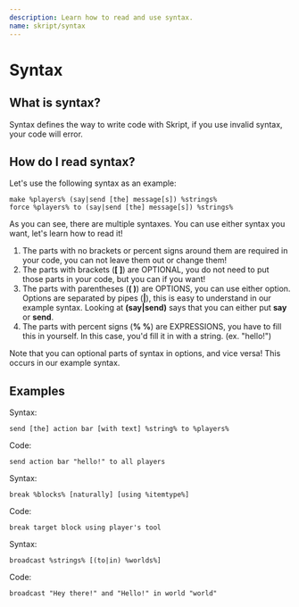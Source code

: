 ```yaml
---
description: Learn how to read and use syntax.
name: skript/syntax
---
```


# Syntax

## What is syntax?

Syntax defines the way to write code with Skript, if you use invalid syntax, your code will error.

## How do I read syntax?

Let's use the following syntax as an example:

```text
make %players% (say|send [the] message[s]) %strings%
force %players% to (say|send [the] message[s]) %strings%
```

As you can see, there are multiple syntaxes. You can use either syntax you want, let's learn how to read it!

1. The parts with no brackets or percent signs around them are required in your code, you can not leave them out or change them!
2. The parts with brackets \(**\[ \]**\) are OPTIONAL, you do not need to put those parts in your code, but you can if you want!
3. The parts with parentheses \(**\( \)**\) are OPTIONS, you can use either option. Options are separated by pipes \(**\|**\), this is easy to understand in our example syntax. Looking at **\(say\|send\)** says that you can either put **say** or **send**.
4. The parts with percent signs \(**% %**\) are EXPRESSIONS, you have to fill this in yourself. In this case, you'd fill it in with a string. \(ex. "hello!"\)

Note that you can optional parts of syntax in options, and vice versa! This occurs in our example syntax.

## Examples

Syntax:

```text
send [the] action bar [with text] %string% to %players%
```

Code:

```text
send action bar "hello!" to all players
```

Syntax:

```text
break %blocks% [naturally] [using %itemtype%]
```

Code:

```text
break target block using player's tool
```

Syntax:

```text
broadcast %strings% [(to|in) %worlds%]
```

Code:

```text
broadcast "Hey there!" and "Hello!" in world "world"
```
